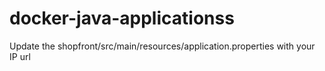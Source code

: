 # docker-java-applicationss
Update the shopfront/src/main/resources/application.properties with your IP url

